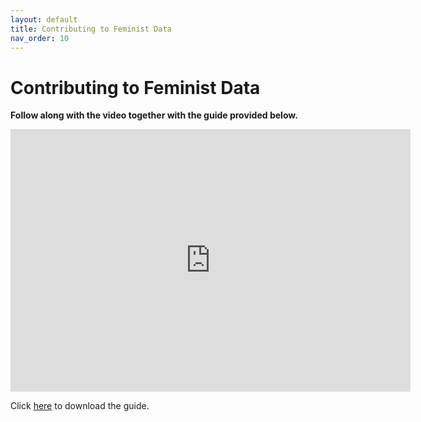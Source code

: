 ```yaml
---
layout: default
title: Contributing to Feminist Data
nav_order: 10
---
```


# Contributing to Feminist Data
**Follow along with the video together with the guide provided below.**

<iframe height="420" width="640" allowfullscreen frameborder=0 src="https://echo360.ca/media/da9d5486-cb97-4d10-9ce0-6f5b4802c36c/public?autoplay=false&automute=false"></iframe>

Click [here](https://github.com/scds/building-feminist-data/blob/main/assets/data/Sinders_Workshop_Video_8.docx?raw=true) to download the guide.

